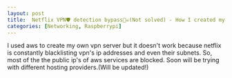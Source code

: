 ```yaml
---
layout: post
title:  Netflix VPN🛡 detection bypass🏴‍☠️(Not solved) - How I created my own vpn server .
categories: [Networking, Raspberrypi]
---
```

I used aws to create my own vpn server but it doesn't work because netflix is constantly blacklisting vpn's ip addresses and even their subnets. So, most of the the public ip's of aws services are blocked. Soon will be trying with different hosting providers.(Will be updated!)
